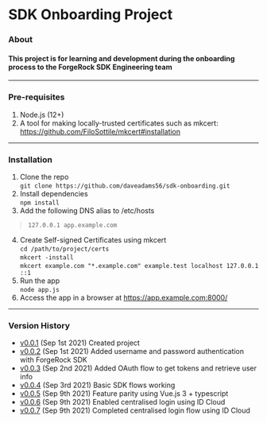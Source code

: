 # SDK Onboarding Project

### About
#### This project is for learning and development during the onboarding process to the ForgeRock SDK Engineering team

---
### Pre-requisites
1. Node.js (12+)
2. A tool for making locally-trusted certificates such as mkcert: https://github.com/FiloSottile/mkcert#installation
---
### Installation
1. Clone the repo\
`git clone https://github.com/daveadams56/sdk-onboarding.git`
2. Install dependencies\
`npm install`
3. Add the following DNS alias to /etc/hosts
> `127.0.0.1 app.example.com`
4. Create Self-signed Certificates using mkcert\
`cd /path/to/project/certs`\
`mkcert -install`\
`mkcert example.com "*.example.com" example.test localhost 127.0.0.1 ::1`
5. Run the app\
`node app.js`
6. Access the app in a browser at https://app.example.com:8000/

---
### Version History
- [v0.0.1](https://github.com/daveadams56/sdk-onboarding/commit/943c8dadafee673ced2289e26665f99eb5d3a058) (Sep 1st 2021) Created project 
- [v0.0.2](https://github.com/daveadams56/sdk-onboarding/commit/88b73117eca66fd59333b42292021a1f456b6510) (Sep 1st 2021) Added username and password authentication with ForgeRock SDK
- [v0.0.3](https://github.com/daveadams56/sdk-onboarding/commit/74d552ca404434affd24d73b8d23e92464ba28bf) (Sep 2nd 2021) Added OAuth flow to get tokens and retrieve user info
- [v0.0.4](https://github.com/daveadams56/sdk-onboarding/commit/03138e39010239230adb8ecaaaa4c7bbb66ffdd3) (Sep 3rd 2021) Basic SDK flows working
- [v0.0.5](https://github.com/daveadams56/sdk-onboarding/commit/dd0384844ca0e1722e703a0de059ee7ee385e4d4) (Sep 9th 2021) Feature parity using Vue.js 3 + typescript
- [v0.0.6](https://github.com/daveadams56/sdk-onboarding/commit/30b0a68afc9e0af2ecbd1df259584fbbf9659d59) (Sep 9th 2021) Enabled centralised login using ID Cloud
- [v0.0.7](https://github.com/daveadams56/sdk-onboarding/commit/99a3514ecdfbdde4b910e8d1205bf3ccafdc0ae2) (Sep 9th 2021) Completed centralised login flow using ID Cloud